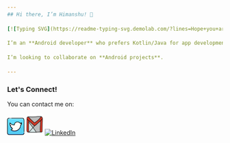 ```yaml
---
## Hi there, I’m Himanshu! 👋

[![Typing SVG](https://readme-typing-svg.demolab.com/?lines=Hope+you+are+doing+Great;Feel+free+to+connect!)](https://git.io/typing-svg)

I’m an **Android developer** who prefers Kotlin/Java for app development. I'm very interested and enthusiastic about the Android framework.

I’m looking to collaborate on **Android projects**.

---
```


### Let's Connect!

You can contact me on:

[<img src="https://github.com/himanshuyadv/himanshuyadv/blob/main/icons8-twitter-64.png" alt="Twitter" width="40" height="40">](https://www.twitter.com/_4nshu/)
[<img src="https://github.com/himanshuyadv/himanshuyadv/blob/main/icons8-gmail-logo-48.png" alt="Gmail" width="40" height="50">](https://mail.google.com/mail/u/0/?fs=1&to=himanshux688@gmail.com&su=Lets%20Connect&body=Hii%20Himanshu&tf=cm)
[<img src="https://github.com/himanshuyadv/himanshuyadv/blob/main/linkedin-icon.png" alt="LinkedIn" width="40" height="40">](https://www.linkedin.com/in/himanshuyadv/)
